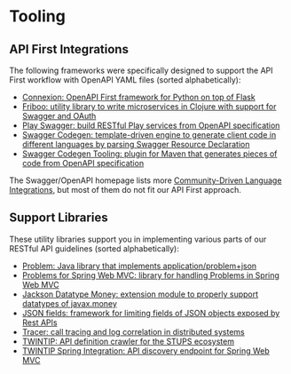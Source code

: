 # Tooling

## API First Integrations

The following frameworks were specifically designed to support the API First workflow with OpenAPI YAML files (sorted alphabetically):

* [Connexion: OpenAPI First framework for Python on top of Flask](https://github.com/zalando/connexion)
* [Friboo: utility library to write microservices in Clojure with support for Swagger and OAuth](https://github.com/zalando-stups/friboo)
* [Play Swagger: build RESTful Play services from OpenAPI specification](https://github.com/zalando/play-swagger)
* [Swagger Codegen: template-driven engine to generate client code in different languages by parsing Swagger Resource Declaration](https://github.com/swagger-api/swagger-codegen)
* [Swagger Codegen Tooling: plugin for Maven that generates pieces of code from OpenAPI specification](https://github.com/zalando-stups/swagger-codegen-tooling)

The Swagger/OpenAPI homepage lists more [Community-Driven Language Integrations](http://swagger.io/open-source-integrations/),
but most of them do not fit our API First approach.

## Support Libraries

These utility libraries support you in implementing various parts of our RESTful API guidelines (sorted alphabetically):

* [Problem: Java library that implements application/problem+json](https://github.com/zalando/problem)
* [Problems for Spring Web MVC: library for handling Problems in Spring Web MVC](https://github.com/zalando/problem-spring-web)
* [Jackson Datatype Money: extension module to properly support datatypes of javax.money](https://github.com/zalando/jackson-datatype-money)
* [JSON fields: framework for limiting fields of JSON objects exposed by Rest APIs](https://github.com/zalando-incubator/json-fields)
* [Tracer: call tracing and log correlation in distributed systems](https://github.com/zalando/tracer)
* [TWINTIP: API definition crawler for the STUPS ecosystem](https://github.com/zalando-stups/twintip-crawler)
* [TWINTIP Spring Integration: API discovery endpoint for Spring Web MVC](https://github.com/zalando/twintip-spring-web)

